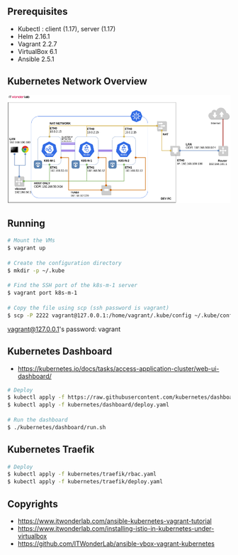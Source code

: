 ## Prerequisites

* Kubectl : client (1.17), server (1.17)
* Helm 2.16.1
* Vagrant 2.2.7
* VirtualBox 6.1
* Ansible 2.5.1

## Kubernetes Network Overview

![Overview](./ansible-kubernetes-vagrant-tutorial-Overview.png)

## Running

```sh
# Mount the VMs
$ vagrant up

# Create the configuration directory
$ mkdir -p ~/.kube

# Find the SSH port of the k8s-m-1 server
$ vagrant port k8s-m-1

# Copy the file using scp (ssh password is vagrant)
$ scp -P 2222 vagrant@127.0.0.1:/home/vagrant/.kube/config ~/.kube/config
```
vagrant@127.0.0.1's password: vagrant

## Kubernetes Dashboard

* https://kubernetes.io/docs/tasks/access-application-cluster/web-ui-dashboard/

```sh
# Deploy
$ kubectl apply -f https://raw.githubusercontent.com/kubernetes/dashboard/v2.0.0-beta8/aio/deploy/recommended.yaml
$ kubectl apply -f kubernetes/dashboard/deploy.yaml

# Run the dashboard
$ ./kubernetes/dashboard/run.sh
```

## Kubernetes Traefik

```sh
# Deploy
$ kubectl apply -f kubernetes/traefik/rbac.yaml
$ kubectl apply -f kubernetes/traefik/deploy.yaml
```

## Copyrights

* https://www.itwonderlab.com/ansible-kubernetes-vagrant-tutorial
* https://www.itwonderlab.com/installing-istio-in-kubernetes-under-virtualbox
* https://github.com/ITWonderLab/ansible-vbox-vagrant-kubernetes
